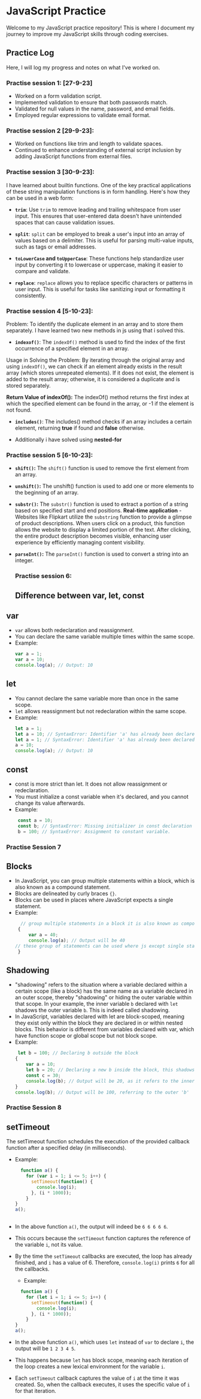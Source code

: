 # JavaScript Practice

Welcome to my JavaScript practice repository! This is where I document my journey to improve my JavaScript skills through coding exercises.

## Practice Log

Here, I will log my progress and notes on what I've worked on.

### Practise session 1: [27-9-23]
- Worked on a form validation script.
- Implemented validation to ensure that both passwords match.
- Validated for null values in the name, password, and email fields.
- Employed regular expressions to validate email format.

### Practise session 2 [29-9-23]:
- Worked on functions like trim and length to validate spaces.
- Continued to enhance understanding of external script inclusion by adding JavaScript functions from external files.

### Practise session 3 [30-9-23]:
I have learned about builtin functions.
One of the key practical applications of these string manipulation functions is in form handling. Here's how they can be used in a web form:

- **`trim`**: Use `trim` to remove leading and trailing whitespace from user input. This ensures that user-entered data doesn't have unintended spaces that can cause validation issues.

- **`split`**: `split` can be employed to break a user's input into an array of values based on a delimiter. This is useful for parsing multi-value inputs, such as tags or email addresses.

- **`toLowerCase` and `toUpperCase`**: These functions help standardize user input by converting it to lowercase or uppercase, making it easier to compare and validate.

- **`replace`**: `replace` allows you to replace specific characters or patterns in user input. This is useful for tasks like sanitizing input or formatting it consistently.

### Practise session 4 [5-10-23]:
Problem: To identify the duplicate element in an array and to store them separately.
I have learned two new methods in js using that i solved this.
  
- **`indexof()`**: The `indexOf()` method is used to find the index of the first occurrence of a specified element in an array.
  
Usage in Solving the Problem: By iterating through the original array and using `indexOf()`, we can check if an element already exists in the result array (which stores unrepeated elements).
If it does not exist, the element is added to the result array; otherwise, it is considered a duplicate and is stored separately.

**Return Value of indexOf():** The indexOf() method returns the first index at which the specified element can be found in the array, or -1 if the element is not found.

- **`includes()`**: The includes() method checks if an array includes a certain element, returning **true** if found and **false** otherwise.
  
- Additionally i have solved using **nested-for**

### Practise session 5 [6-10-23]:

- **`shift()`:**
  The `shift()` function is used to remove the first element from an array.
  
- **`unshift()`:**
  The unshift() function is used to add one or more elements to the beginning of an array.
  
- **`substr()`:** 
  The `substr()` function is used to extract a portion of a string based on specified start and end positions.
  **Real-time application** - Websites like Flipkart utilize the `substring` function to provide a glimpse of product descriptions.
  When users click on a product, this function allows the website to display a limited portion of the text. 
  After clicking, the entire product description becomes visible, enhancing user experience by efficiently managing content visibility.

- **`parseInt()`:** 
  The `parseInt()` function is used to convert a string into an integer.

  ### Practise session 6:
  ## Difference between var, let, const
 ## var

- `var` allows both redeclaration and reassignment.
- You can declare the same variable multiple times within the same scope.
- Example:
  ```javascript
  var a = 1;
  var a = 10;
  console.log(a); // Output: 10

 ## let
- You cannot declare the same variable more than once in the same scope.
- `let` allows reassignment but not redeclaration within the same scope.
- Example:
  ```javascript
  let a = 1;
  let a = 10; // SyntaxError: Identifier 'a' has already been declared
  let a = 1; // SyntaxError: Identifier 'a' has already been declared
  a = 10;
  console.log(a); // Output: 10

## const
- const is more strict than let. It does not allow reassignment or redeclaration.
- You must initialize a const variable when it's declared, and you cannot change its value afterwards.
- Example:
  ```javascript
   const a = 10;
   const b; // SyntaxError: Missing initializer in const declaration
   b = 100; // SyntaxError: Assignment to constant variable.

  
### Practise Session 7
## Blocks
 - In JavaScript, you can group multiple statements within a block, which is also known as a compound statement.
 -  Blocks are delineated by curly braces `{}`.
 - Blocks can be used in places where JavaScript expects a single statement.
 - Example:
   ```javascript
     // group multiple statements in a block it is also known as compound statement
    {
        var a = 40;
        console.log(a); // Output will be 40
   // these group of statements can be used where js except single statement by using block
    }

## Shadowing

 - "shadowing" refers to the situation where a variable declared within a certain scope (like a block) has the same name as a variable declared in an outer scope, thereby "shadowing" or hiding the outer variable within that scope. In your example, the inner variable `b` declared with `let` shadows the outer variable `b`. This is indeed called shadowing. 
 - In JavaScript, variables declared with let are block-scoped, meaning they exist only within the block they are declared in or within nested blocks. This behavior is different from variables declared with var, which have function scope or global scope but not block scope.
 - Example:
    ```javascript
     let b = 100; // Declaring b outside the block
    {
        var a = 10;
        let b = 20; // Declaring a new b inside the block, this shadows the outer 'b'
        const c = 30;
        console.log(b); // Output will be 20, as it refers to the inner 'b'
    }
    console.log(b); // Output will be 100, referring to the outer 'b'

### Practise Session 8
## setTimeout
The setTimeout function schedules the execution of the provided callback function after a specified delay (in milliseconds). 
- Example:
  ```javascript
    function a() {
      for (var i = 1; i <= 5; i++) {
        setTimeout(function() {
          console.log(i);
        }, (i * 1000));
      }
  }
  a();
    
- In the above function `a()`, the output will indeed be `6 6 6 6 6`.
- This occurs because the `setTimeout` function captures the reference of the variable `i`, not its value.
- By the time the `setTimeout` callbacks are executed, the loop has already finished, and `i` has a value of 6. Therefore, `console.log(i)` prints `6` for all the callbacks.

  - Example:
  ```javascript
    function a() {
      for (let i = 1; i <= 5; i++) {
        setTimeout(function() {
          console.log(i);
        }, (i * 1000));
      }
  }
  a();

- In the above function `a()`, which uses `let` instead of `var` to declare `i`, the output will be `1 2 3 4 5`.
- This happens because `let` has block scope, meaning each iteration of the loop creates a new lexical environment for the variable `i`.
- Each `setTimeout` callback captures the value of `i` at the time it was created. So, when the callback executes, it uses the specific value of `i` for that iteration.


 
